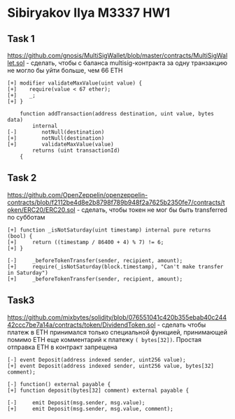 # Sibiryakov Ilya M3337 HW1

## Task 1

https://github.com/gnosis/MultiSigWallet/blob/master/contracts/MultiSigWallet.sol - сделать, чтобы с баланса
multisig-контракта за одну транзакцию не могло бы уйти больше, чем 66 ETH

```
[+] modifier validateMaxValue(uint value) {
[+]    require(value < 67 ether);
[+]    _;
[+] }

    function addTransaction(address destination, uint value, bytes data)
        internal
[-]        notNull(destination)
[+]        notNull(destination)
[+]        validateMaxValue(value)
        returns (uint transactionId)
    {
```

## Task 2

https://github.com/OpenZeppelin/openzeppelin-contracts/blob/f2112be4d8e2b8798f789b948f2a7625b2350fe7/contracts/token/ERC20/ERC20.sol - 
сделать, чтобы токен не мог бы быть transferred по субботам

```
[+] function _isNotSaturday(uint timestamp) internal pure returns (bool) {
[+]     return ((timestamp / 86400 + 4) % 7) != 6;
[+] }

[-]     _beforeTokenTransfer(sender, recipient, amount);
[+]     require(_isNotSaturday(block.timestamp), "Can't make transfer in Saturday")
[+]     _beforeTokenTransfer(sender, recipient, amount);
```

## Task3

https://github.com/mixbytes/solidity/blob/076551041c420b355ebab40c24442ccc7be7a14a/contracts/token/DividendToken.sol -
сделать чтобы платеж в ETH принимался только специальной функцией, принимающей помимо ETH еще комментарий к платежу `(
bytes[32])`. Простая отправка ETH в контракт запрещена

```
[-] event Deposit(address indexed sender, uint256 value);
[+] event Deposit(address indexed sender, uint256 value, bytes[32] comment);

[-] function() external payable {
[+] function deposit(bytes[32] comment) external payable {

[-]     emit Deposit(msg.sender, msg.value);
[+]     emit Deposit(msg.sender, msg.value, comment);
```
